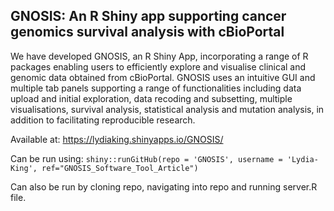 ## GNOSIS: An R Shiny app supporting cancer genomics survival analysis with cBioPortal

We have developed GNOSIS, an R Shiny App, incorporating a range of R packages enabling users 
to efficiently explore and visualise clinical and genomic data obtained from cBioPortal. 
GNOSIS uses an intuitive GUI and multiple tab panels supporting a range of functionalities 
including data upload and initial exploration, data recoding and subsetting, multiple visualisations, survival analysis, 
statistical analysis and mutation analysis, in addition to facilitating reproducible research.

Available at: https://lydiaking.shinyapps.io/GNOSIS/

Can be run using: ```shiny::runGitHub(repo = 'GNOSIS', username = 'Lydia-King', ref="GNOSIS_Software_Tool_Article")```

Can also be run by cloning repo, navigating into repo and running server.R file. 

